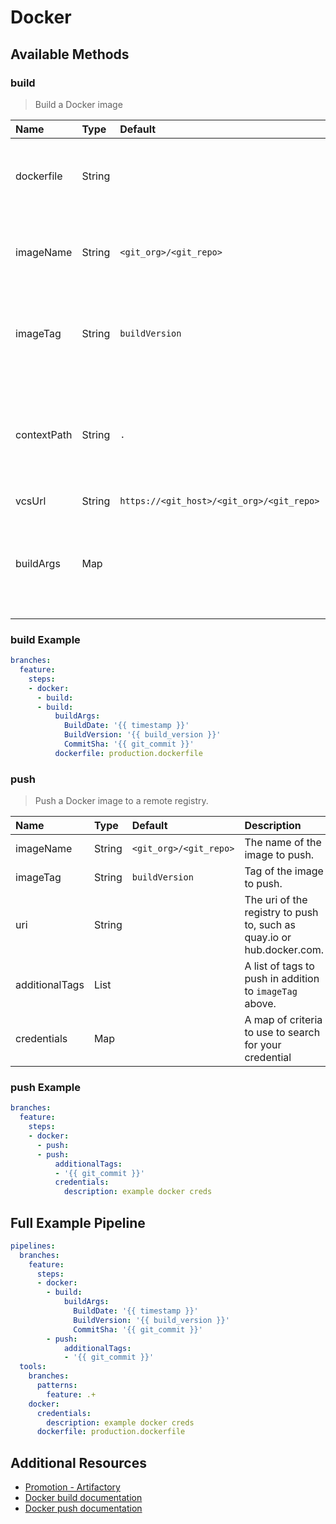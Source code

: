 # Docker

## Available Methods

### build

> Build a Docker image

| Name        | Type   | Default                                   | Description                                                                                                |
|:------------|:-------|:------------------------------------------|:-----------------------------------------------------------------------------------------------------------|
| dockerfile  | String |                                           | Path to a dockerfile to build, equivalent to `-f <dockerfile>`.                                            |
| imageName   | String | `<git_org>/<git_repo>`                    | What to name the image, equivalent to `-t <imageName>`.                                                    |
| imageTag    | String | `buildVersion`                            | What to name the image, equivalent to `-t <imageName>:<imageTag>`.                                         |
| contextPath | String | `.`                                       | Path to the directory to start the Docker build, equivalent to the final argument to docker build command. |
| vcsUrl      | String | `https://<git_host>/<git_org>/<git_repo>` |                                                                                                            |
| buildArgs   | Map    |                                           | A map of arguments to pass to docker build command, equivalent to `--build-arg <key>=<value>`              |

### build Example

```yaml
branches:
  feature:
    steps:
    - docker:
      - build:
      - build:
          buildArgs:
            BuildDate: '{{ timestamp }}'
            BuildVersion: '{{ build_version }}'
            CommitSha: '{{ git_commit }}'
          dockerfile: production.dockerfile
```

### push

> Push a Docker image to a remote registry.

| Name           | Type   | Default                | Description                                                            |
|:---------------|:-------|:-----------------------|:-----------------------------------------------------------------------|
| imageName      | String | `<git_org>/<git_repo>` | The name of the image to push.                                         |
| imageTag       | String | `buildVersion`         | Tag of the image to push.                                              |
| uri            | String |                        | The uri of the registry to push to, such as quay.io or hub.docker.com. |
| additionalTags | List   |                        | A list of tags to push in addition to `imageTag` above.                |
| credentials    | Map    |                        | A map of criteria to use to search for your credential                 |

### push Example

```yaml
branches:
  feature:
    steps:
    - docker:
      - push:
      - push:
          additionalTags:
          - '{{ git_commit }}'
          credentials:
            description: example docker creds
```

## Full Example Pipeline

```yaml
pipelines:
  branches:
    feature:
      steps:
      - docker:
        - build:
            buildArgs:
              BuildDate: '{{ timestamp }}'
              BuildVersion: '{{ build_version }}'
              CommitSha: '{{ git_commit }}'
        - push:
            additionalTags:
            - '{{ git_commit }}'
  tools:
    branches:
      patterns:
        feature: .+
    docker:
      credentials:
        description: example docker creds
      dockerfile: production.dockerfile
```

## Additional Resources

* [Promotion - Artifactory](https://wiki.concur.com/confluence/display/DA/Promotion+-+Artifactory)
* [Docker build documentation](https://docs.docker.com/engine/reference/commandline/build/)
* [Docker push documentation](https://docs.docker.com/engine/reference/commandline/push/)